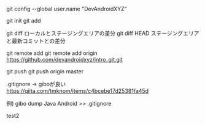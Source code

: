 git config --global user.name "DevAndroidXYZ"

git init
git add

git diff
  ローカルとステージングエリアの差分
git diff HEAD
  ステージングエリアと最新コミットとの差分

git remote add
git remote add origin https://github.com/devandroidxyz/intro_git.git

git push
  git push origin master
  
.gitignore -> giboが良い
https://qiita.com/tmknom/items/c4bcebe17d25381fa45d

例)
gibo dump Java Android >> .gitignore

test2
